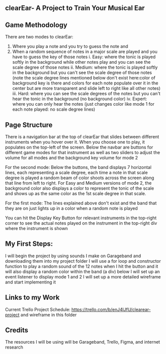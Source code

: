## clearEar- A Project to Train Your Musical Ear

## Game Methodology
There are two modes to clearEar:
1. Where you play a note and you try to guess the note and 
2. When a random sequence of notes in a major scale are played and you have to guess the key of those notes
    i. Easy: where the tonic is played softly in the background while other notes play and you can see the scale degree of those notes
    ii. Medium: where the tonic is played softly in the background but you can't see the scale degree of those notes (note the scale degree lines mentioned below don't exist here:color of background key is there and colors for each note populate over it in the center but are more transparent and slide left to right like all other notes)
    iii. Hard: where you can see the scale degrees of the notes but you can't hear the tonic in the background (no background color)
    iv. Expert: where you can only hear the notes (just changes color like mode 1 for each note played: no scale degree lines)

## Page Structure
There is a navigation bar at the top of clearEar that slides between different instruments when you hover over it. When you choose one to play, it populates on the top-left of the screen. Below the navbar are buttons for different game modes for that instrument as well as two sliders to adjust the volume for all modes and the background key volume for mode 2

For the second mode:
Below the buttons, the band displays 7 horizontal lines, each representing a scale degree, each time a note in that scale degree is played a random beam of color shoots across the screen along that line from left to right. For Easy and Medium versions of mode 2, the background color also displays a color to represent the tonic of the scale and shows up as the same color as the 1st scale degree in that scale.

For the first mode:
The lines explained above don't exist and the band that they are on just lights up in a color when a random note is played

You can hit the Display Key Button for relevant instruments in the top-right corner to see the actual notes played on the instrument in the top-right div where the instrument is shown

## My First Steps:
I will begin the project by using sounds I make on Garageband and downloading them into my project folder
I will use a for loop and constructor function to play a random sound of the 12 notes when I hit the button and it will also display a random color within the band (a div) below 
I will set up an event listener to display mode 1 and 2
I will set up a more detailed wireframe and start implementing it

## Links to my Work

Current Trello Project Schedule: https://trello.com/b/enJ4lJfU/clearear-project and wireframe in this folder

## Credits 

The resources I will be using will be Garageband, Trello, Figma, and internet research
